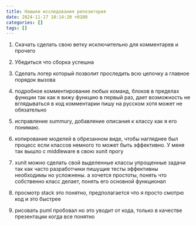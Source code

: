 ```yaml
---
title: Навыки исследования репозитория
date: 2024-11-17 10:14:20 +0100
categories: []
tags: []
---
```


1. Скачать сделать свою ветку  исключительно для комментарев и прочего
2. Убедиться что сборка успешна
1. Сделать логер который позволит проследить всю цепочку а главное порядок вызова
2. подробное комментирование любых команд, блоков в  пределах функции  так как я вижу функцию в первый раз, дает возможность не вглядываться в код
комментарии пишу на русском хотя может не обязательно
3. исправление summury, добавление описания к классу как я его понимаю.
4. копирование моделей в обрезанном виде, чтобы нагляднее был процесс
если классов немного то может быть эффективно. У меня так вышло с middleware
в свою xunit прогу
5. xunit можно сделать свой выделенные классы упрощенные задачи так как часто 
разработчики пишущие тесты эффективны необходимы но усложнены.
а хочется простоты, понять что собственно класс делает, понять  его основной функционал 

6. просмотр stack это понятно, предполагается что я просто смотрю код и это быстрее
7. рисовать puml пробовал но это уводит от кода, только в качестве презентации когда все понятно
 
